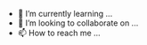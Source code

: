 
- 🌱 I’m currently learning ...
- 💞️ I’m looking to collaborate on ...
- 📫 How to reach me ...

<!---
PA1810RA/PA1810RA is a ✨ special ✨ repository because its `README.md` (this file) appears on your GitHub profile.
You can click the Preview link to take a look at your changes.
--->
